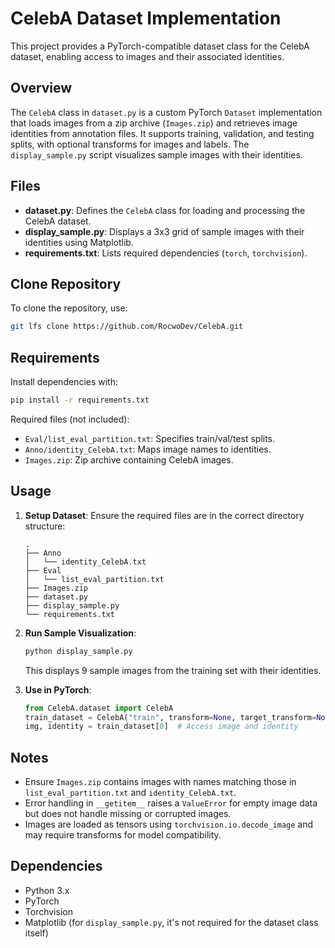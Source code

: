 # CelebA Dataset Implementation

This project provides a PyTorch-compatible dataset class for the CelebA dataset, enabling access to images and their associated identities.

## Overview

The `CelebA` class in `dataset.py` is a custom PyTorch `Dataset` implementation that loads images from a zip archive (`Images.zip`) and retrieves image identities from annotation files. It supports training, validation, and testing splits, with optional transforms for images and labels. The `display_sample.py` script visualizes sample images with their identities.

## Files

- **dataset.py**: Defines the `CelebA` class for loading and processing the CelebA dataset.
- **display_sample.py**: Displays a 3x3 grid of sample images with their identities using Matplotlib.
- **requirements.txt**: Lists required dependencies (`torch`, `torchvision`).

## Clone Repository

To clone the repository, use:
```bash
git lfs clone https://github.com/RocwoDev/CelebA.git
```

## Requirements

Install dependencies with:
```bash
pip install -r requirements.txt
```

Required files (not included):
- `Eval/list_eval_partition.txt`: Specifies train/val/test splits.
- `Anno/identity_CelebA.txt`: Maps image names to identities.
- `Images.zip`: Zip archive containing CelebA images.

## Usage

1. **Setup Dataset**:
   Ensure the required files are in the correct directory structure:
   ```
   .
   ├── Anno
   │   └── identity_CelebA.txt
   ├── Eval
   │   └── list_eval_partition.txt
   ├── Images.zip
   ├── dataset.py
   ├── display_sample.py
   └── requirements.txt
   ```

2. **Run Sample Visualization**:
   ```bash
   python display_sample.py
   ```
   This displays 9 sample images from the training set with their identities.

3. **Use in PyTorch**:
   ```python
   from CelebA.dataset import CelebA
   train_dataset = CelebA("train", transform=None, target_transform=None)
   img, identity = train_dataset[0]  # Access image and identity
   ```

## Notes

- Ensure `Images.zip` contains images with names matching those in `list_eval_partition.txt` and `identity_CelebA.txt`.
- Error handling in `__getitem__` raises a `ValueError` for empty image data but does not handle missing or corrupted images.
- Images are loaded as tensors using `torchvision.io.decode_image` and may require transforms for model compatibility.

## Dependencies

- Python 3.x
- PyTorch
- Torchvision
- Matplotlib (for `display_sample.py`, it's not required for the dataset class itself)
